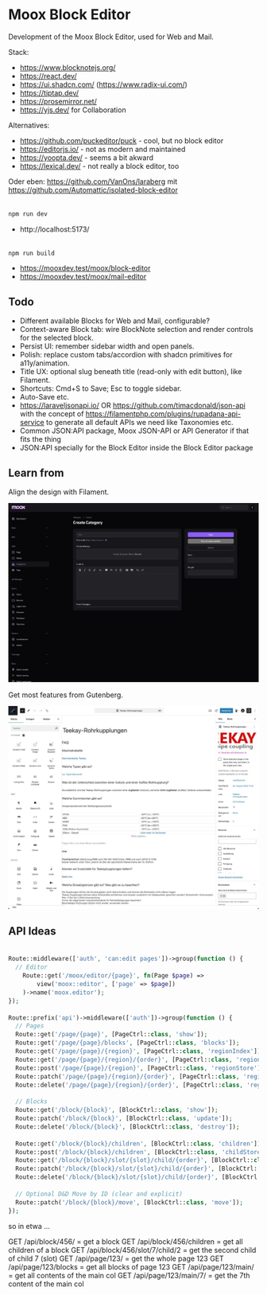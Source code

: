 # Moox Block Editor

Development of the Moox Block Editor, used for Web and Mail.

Stack:

-   https://www.blocknotejs.org/
-   https://react.dev/
-   https://ui.shadcn.com/ (https://www.radix-ui.com/)
-   https://tiptap.dev/
-   https://prosemirror.net/
-   https://yjs.dev/ for Collaboration

Alternatives:

-   https://github.com/puckeditor/puck - cool, but no block editor
-   https://editorjs.io/ - not as modern and maintained
-   https://yoopta.dev/ - seems a bit akward
-   https://lexical.dev/ - not really a block editor, too

Oder eben: https://github.com/VanOns/laraberg mit https://github.com/Automattic/isolated-block-editor

```bash

npm run dev

```

-   http://localhost:5173/

```bash

npm run build

```

-   https://mooxdev.test/moox/block-editor
-   https://mooxdev.test/moox/mail-editor

## Todo

-   Different available Blocks for Web and Mail, configurable?
-   Context-aware Block tab: wire BlockNote selection and render controls for the selected block.
-   Persist UI: remember sidebar width and open panels.
-   Polish: replace custom tabs/accordion with shadcn primitives for a11y/animation.
-   Title UX: optional slug beneath title (read-only with edit button), like Filament.
-   Shortcuts: Cmd+S to Save; Esc to toggle sidebar.
-   Auto-Save etc.
-   https://laraveljsonapi.io/ OR https://github.com/timacdonald/json-api with the concept of https://filamentphp.com/plugins/rupadana-api-service to generate all default APIs we need like Taxonomies etc.
-   Common JSON:API package, Moox JSON-API or API Generator if that fits the thing
-   JSON:API specially for the Block Editor inside the Block Editor package

## Learn from

Align the design with Filament.

![Filament](screenshot/filament.jpg)

Get most features from Gutenberg.

![Gutenberg](screenshot/gutenberg.jpg)

## API Ideas

```php

Route::middleware(['auth', 'can:edit pages'])->group(function () {
  // Editor
    Route::get('/moox/editor/{page}', fn(Page $page) =>
        view('moox::editor', ['page' => $page])
    )->name('moox.editor');
});

Route::prefix('api')->middleware(['auth'])->group(function () {
  // Pages
  Route::get('/page/{page}', [PageCtrl::class, 'show']);
  Route::get('/page/{page}/blocks', [PageCtrl::class, 'blocks']);
  Route::get('/page/{page}/{region}', [PageCtrl::class, 'regionIndex']);
  Route::get('/page/{page}/{region}/{order}', [PageCtrl::class, 'regionShow']);
  Route::post('/page/{page}/{region}', [PageCtrl::class, 'regionStore']);
  Route::patch('/page/{page}/{region}/{order}', [PageCtrl::class, 'regionUpdate']);
  Route::delete('/page/{page}/{region}/{order}', [PageCtrl::class, 'regionDestroy']);

  // Blocks
  Route::get('/block/{block}', [BlockCtrl::class, 'show']);
  Route::patch('/block/{block}', [BlockCtrl::class, 'update']);
  Route::delete('/block/{block}', [BlockCtrl::class, 'destroy']);

  Route::get('/block/{block}/children', [BlockCtrl::class, 'children']);
  Route::post('/block/{block}/children', [BlockCtrl::class, 'childStore']); // expects slot+order
  Route::get('/block/{block}/slot/{slot}/child/{order}', [BlockCtrl::class, 'childShow']);
  Route::patch('/block/{block}/slot/{slot}/child/{order}', [BlockCtrl::class, 'childUpdate']);
  Route::delete('/block/{block}/slot/{slot}/child/{order}', [BlockCtrl::class, 'childDestroy']);

  // Optional D&D Move by ID (clear and explicit)
  Route::patch('/block/{block}/move', [BlockCtrl::class, 'move']);
});

```

so in etwa ...

GET /api/block/456/ = get a block
GET /api/block/456/children = get all children of a block
GET /api/block/456/slot/7/child/2 = get the second child of child 7 (slot)
GET /api/page/123/ = get the whole page 123
GET /api/page/123/blocks = get all blocks of page 123
GET /api/page/123/main/ = get all contents of the main col
GET /api/page/123/main/7/ = get the 7th content of the main col
